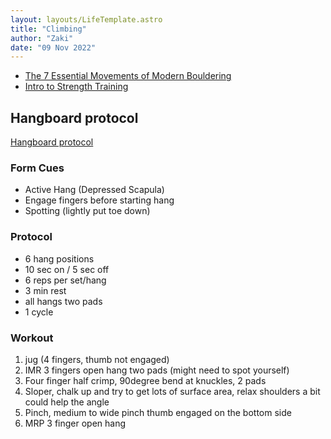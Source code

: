 ```yaml
---
layout: layouts/LifeTemplate.astro
title: "Climbing"
author: "Zaki"
date: "09 Nov 2022"
---
```

- [The 7 Essential Movements of Modern Bouldering](https://www.youtube.com/watch?v=kSj6C_Obxdc)
- [Intro to Strength Training](https://www.youtube.com/watch?v=TJGxDUoEq6I)

## Hangboard protocol

[Hangboard protocol](https://www.youtube.com/watch?v=BEvLiyywoDA)

### Form Cues

- Active Hang (Depressed Scapula)
- Engage fingers before starting hang
- Spotting (lightly put toe down)

### Protocol

- 6 hang positions
- 10 sec on / 5 sec off
- 6 reps per set/hang
- 3 min rest
- all hangs two pads
- 1 cycle

### Workout

1. jug (4 fingers, thumb not engaged)
2. IMR 3 fingers open hang two pads (might need to spot yourself)
3. Four finger half crimp, 90degree bend at knuckles, 2 pads
4. Sloper, chalk up and try to get lots of surface area, relax shoulders a bit could help the angle
5. Pinch, medium to wide pinch thumb engaged on the bottom side
6. MRP 3 finger open hang
